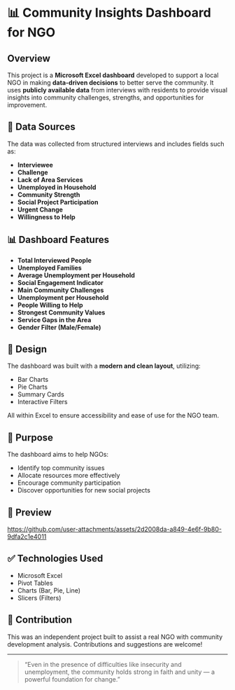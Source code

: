 # 📊 Community Insights Dashboard for NGO


## Overview

This project is a **Microsoft Excel dashboard** developed to support a local NGO in making **data-driven decisions** to better serve the community. It uses **publicly available data** from interviews with residents to provide visual insights into community challenges, strengths, and opportunities for improvement.

## 📁 Data Sources

The data was collected from structured interviews and includes fields such as:

- **Interviewee**
- **Challenge**
- **Lack of Area Services**
- **Unemployed in Household**
- **Community Strength**
- **Social Project Participation**
- **Urgent Change**
- **Willingness to Help**


## 📊 Dashboard Features

- **Total Interviewed People**
- **Unemployed Families**
- **Average Unemployment per Household**
- **Social Engagement Indicator**
- **Main Community Challenges**
- **Unemployment per Household**
- **People Willing to Help**
- **Strongest Community Values**
- **Service Gaps in the Area**
- **Gender Filter (Male/Female)**

## 🎨 Design

The dashboard was built with a **modern and clean layout**, utilizing:

- Bar Charts
- Pie Charts
- Summary Cards
- Interactive Filters

All within Excel to ensure accessibility and ease of use for the NGO team.

## 🎯 Purpose

The dashboard aims to help NGOs:

- Identify top community issues
- Allocate resources more effectively
- Encourage community participation
- Discover opportunities for new social projects

## 📸 Preview


https://github.com/user-attachments/assets/2d2008da-a849-4e6f-9b80-9dfa2c1e4011


## ✅ Technologies Used

- Microsoft Excel
- Pivot Tables
- Charts (Bar, Pie, Line)
- Slicers (Filters)

## 🤝 Contribution

This was an independent project built to assist a real NGO with community development analysis. Contributions and suggestions are welcome!

---

> “Even in the presence of difficulties like insecurity and unemployment, the community holds strong in faith and unity — a powerful foundation for change.”
